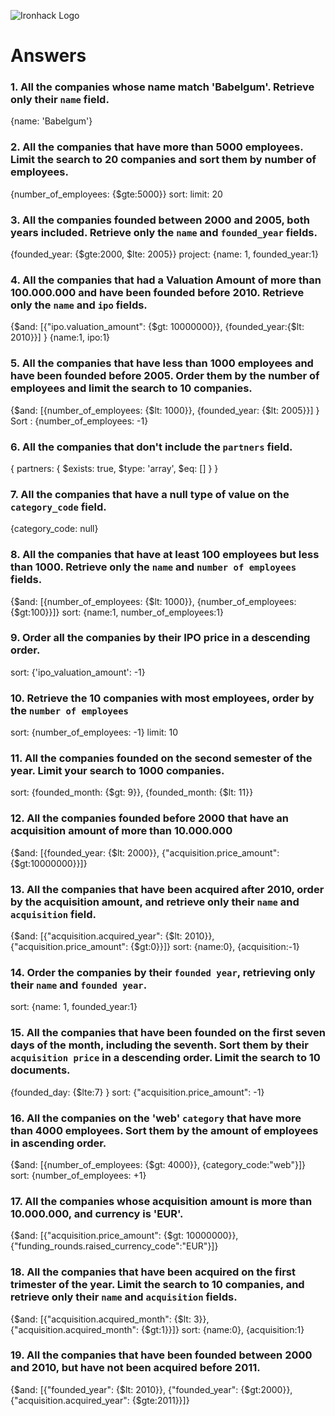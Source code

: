 ![Ironhack Logo](https://i.imgur.com/1QgrNNw.png)

# Answers

### 1. All the companies whose name match 'Babelgum'. Retrieve only their `name` field.

{name: 'Babelgum'}

### 2. All the companies that have more than 5000 employees. Limit the search to 20 companies and sort them by **number of employees**.

{number_of_employees: {$gte:5000}}
sort: 
limit: 20

### 3. All the companies founded between 2000 and 2005, both years included. Retrieve only the `name` and `founded_year` fields.
{founded_year: {$gte:2000, $lte: 2005}}
project: {name: 1, founded_year:1}


### 4. All the companies that had a Valuation Amount of more than 100.000.000 and have been founded before 2010. Retrieve only the `name` and `ipo` fields.

{$and: [{"ipo.valuation_amount": {$gt: 10000000}}, {founded_year:{$lt: 2010}}] }
{name:1, ipo:1}
### 5. All the companies that have less than 1000 employees and have been founded before 2005. Order them by the number of employees and limit the search to 10 companies.

{$and: [{number_of_employees: {$lt: 1000}}, {founded_year: {$lt: 2005}}] }
Sort : {number_of_employees: -1}

### 6. All the companies that don't include the `partners` field.

{ partners: { $exists: true, $type: 'array', $eq: [] } }

### 7. All the companies that have a null type of value on the `category_code` field.

{category_code: null}

### 8. All the companies that have at least 100 employees but less than 1000. Retrieve only the `name` and `number of employees` fields.

{$and: [{number_of_employees: {$lt: 1000}}, {number_of_employees: {$gt:100}}]}
sort: {name:1, number_of_employees:1}

### 9. Order all the companies by their IPO price in a descending order.

sort: {'ipo_valuation_amount': -1} 

### 10. Retrieve the 10 companies with most employees, order by the `number of employees`

sort: {number_of_employees: -1}
limit: 10

### 11. All the companies founded on the second semester of the year. Limit your search to 1000 companies.

sort: {founded_month: {$gt: 9}}, {founded_month: {$lt: 11}}

### 12. All the companies founded before 2000 that have an acquisition amount of more than 10.000.000

{$and: [{founded_year: {$lt: 2000}}, {"acquisition.price_amount": {$gt:10000000}}]}

### 13. All the companies that have been acquired after 2010, order by the acquisition amount, and retrieve only their `name` and `acquisition` field.

{$and: [{"acquisition.acquired_year": {$lt: 2010}}, {"acquisition.price_amount": {$gt:0}}]}
sort: {name:0}, {acquisition:-1}

### 14. Order the companies by their `founded year`, retrieving only their `name` and `founded year`.

sort: {name: 1, founded_year:1}

### 15. All the companies that have been founded on the first seven days of the month, including the seventh. Sort them by their `acquisition price` in a descending order. Limit the search to 10 documents.

{founded_day: {$lte:7} }
sort: {"acquisition.price_amount": -1}
### 16. All the companies on the 'web' `category` that have more than 4000 employees. Sort them by the amount of employees in ascending order.
{$and: [{number_of_employees: {$gt: 4000}}, {category_code:"web"}]}
sort: {number_of_employees: +1}

### 17. All the companies whose acquisition amount is more than 10.000.000, and currency is 'EUR'.

{$and: [{"acquisition.price_amount": {$gt: 10000000}}, {"funding_rounds.raised_currency_code":"EUR"}]}

### 18. All the companies that have been acquired on the first trimester of the year. Limit the search to 10 companies, and retrieve only their `name` and `acquisition` fields.

{$and: [{"acquisition.acquired_month": {$lt: 3}}, {"acquisition.acquired_month": {$gt:1}}]}
sort: {name:0}, {acquisition:1}

### 19. All the companies that have been founded between 2000 and 2010, but have not been acquired before 2011.

{$and: [{"founded_year": {$lt: 2010}}, {"founded_year": {$gt:2000}}, {"acquisition.acquired_year": {$gte:2011}}]}
